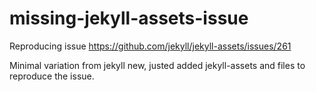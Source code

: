# missing-jekyll-assets-issue
Reproducing issue https://github.com/jekyll/jekyll-assets/issues/261

Minimal variation from jekyll new, justed added jekyll-assets and files to
reproduce the issue.
